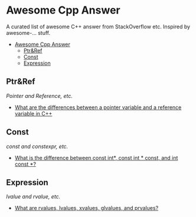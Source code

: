 # Awesome Cpp Answer

A curated list of awesome C++ answer from StackOverflow etc. Inspired by awesome-... stuff.

- [Awesome Cpp Answer](#awesome-cpp-answer)
	- [Ptr&Ref](#ptr&ref)
	- [Const](#const)
	- [Expression](#expression)

## Ptr&Ref
*Pointer and Reference, etc.*

- [What are the differences between a pointer variable and a reference variable in C++](http://stackoverflow.com/questions/57483)

## Const
*const and constexpr, etc.*

- [What is the difference between const int*, const int * const, and int const *?](http://stackoverflow.com/questions/1143262)

## Expression
*lvalue and rvalue, etc.*

- [What are rvalues, lvalues, xvalues, glvalues, and prvalues?](http://stackoverflow.com/questions/3601602)

